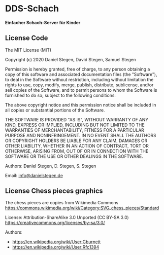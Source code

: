 # DDS-Schach #
#### Einfacher Schach-Server für Kinder ####

## License Code ##

The MIT License (MIT)

Copyright (c) 2020 Daniel Stegen, David Stegen, Samuel Stegen

Permission is hereby granted, free of charge, to any person obtaining a copy
of this software and associated documentation files (the "Software"), to deal
in the Software without restriction, including without limitation the rights
to use, copy, modify, merge, publish, distribute, sublicense, and/or sell
copies of the Software, and to permit persons to whom the Software is
furnished to do so, subject to the following conditions:

The above copyright notice and this permission notice shall be included in all
copies or substantial portions of the Software.

THE SOFTWARE IS PROVIDED "AS IS", WITHOUT WARRANTY OF ANY KIND, EXPRESS OR
IMPLIED, INCLUDING BUT NOT LIMITED TO THE WARRANTIES OF MERCHANTABILITY,
FITNESS FOR A PARTICULAR PURPOSE AND NONINFRINGEMENT. IN NO EVENT SHALL THE
AUTHORS OR COPYRIGHT HOLDERS BE LIABLE FOR ANY CLAIM, DAMAGES OR OTHER
LIABILITY, WHETHER IN AN ACTION OF CONTRACT, TORT OR OTHERWISE, ARISING FROM,
OUT OF OR IN CONNECTION WITH THE SOFTWARE OR THE USE OR OTHER DEALINGS IN THE
SOFTWARE.

Authors: Daniel Stegen, D. Stegen, S. Stegen

Email: info@danielstegen.de


## License Chess pieces graphics ##

The chess pieces are copies from Wikimedia Commons
https://commons.wikimedia.org/wiki/Category:SVG_chess_pieces/Standard

License: Attribution-ShareAlike 3.0 Unported (CC BY-SA 3.0)
https://creativecommons.org/licenses/by-sa/3.0/

Authors:
- https://en.wikipedia.org/wiki/User:Cburnett
- https://en.wikipedia.org/wiki/User:Rfc1394
